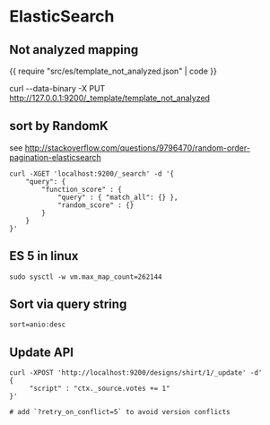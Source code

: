 # ElasticSearch

## Not analyzed mapping

{{ require "src/es/template_not_analyzed.json" | code }}

curl --data-binary -X PUT http://127.0.0.1:9200/_template/template_not_analyzed

## sort by RandomK

see http://stackoverflow.com/questions/9796470/random-order-pagination-elasticsearch

	curl -XGET 'localhost:9200/_search' -d '{
		"query": {
			"function_score" : {
				"query" : { "match_all": {} },
				"random_score" : {}
			}
		}
	}'

## ES 5 in linux

	sudo sysctl -w vm.max_map_count=262144

## Sort via query string

	sort=anio:desc

## Update API

	curl -XPOST 'http://localhost:9200/designs/shirt/1/_update' -d'
	{
		 "script" : "ctx._source.votes += 1"
	}'

	# add `?retry_on_conflict=5` to avoid version conflicts
